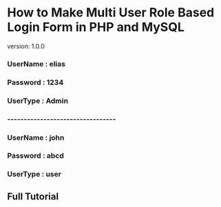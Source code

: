 # How to Make Multi User Role Based Login Form in PHP and MySQL

version: 1.0.0

### UserName : elias

### Password : 1234

### UserType : Admin

### ---------------------------------

### UserName : john

### Password : abcd

### UserType : user

## Full Tutorial


